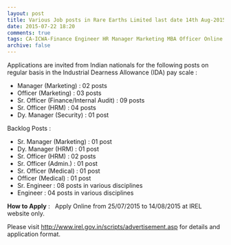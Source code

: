 ```yaml
---
layout: post
title: Various Job posts in Rare Earths Limited last date 14th Aug-2015 
date: 2015-07-22 18:20
comments: true
tags: CA-ICWA-Finance Engineer HR Manager Marketing MBA Officer Online Public-Sector
archive: false
---
```

Applications are invited from Indian nationals for the following posts on regular basis in the Industrial Dearness Allowance (IDA) pay scale :

- Manager (Marketing) : 02 posts
- Officer (Marketing) : 03 posts
- Sr. Officer (Finance/Internal Audit) : 09 posts 
- Sr. Officer (HRM) : 04 posts
- Dy. Manager (Security) : 01 post

Backlog Posts :  

- Sr. Manager (Marketing) : 01 post
- Dy. Manager (HRM) : 01 post
- Sr. Officer (HRM) : 02 posts
- Sr. Officer (Admin.) : 01 post
- Sr. Officer (Medical) : 01 post
- Officer (Medical) : 01 post
- Sr. Engineer : 08 posts in various disciplines
- Engineer : 04 posts in various disciplines 

**How to Apply** :   Apply Online from 25/07/2015 to 14/08/2015 at IREL website only.  

Please visit <http://www.irel.gov.in/scripts/advertisement.asp> for details and application format.


